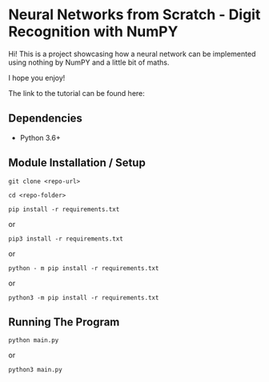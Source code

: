 # Neural Networks from Scratch - Digit Recognition with NumPY

Hi! This is a project showcasing how a neural network can be implemented using nothing by NumPY and a little bit of maths.

I hope you enjoy!

The link to the tutorial can be found here:


## Dependencies

- Python 3.6+

## Module Installation / Setup

```git clone <repo-url>```

```cd <repo-folder>```

```pip install -r requirements.txt```

or

```pip3 install -r requirements.txt```

or

```python - m pip install -r requirements.txt```

or

```python3 -m pip install -r requirements.txt```

## Running The Program

```python main.py```

or

```python3 main.py```

